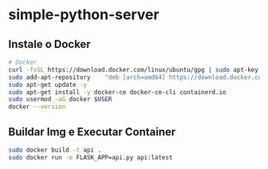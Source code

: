 # simple-python-server

## Instale o Docker

```bash
# Docker
curl -fsSL https://download.docker.com/linux/ubuntu/gpg | sudo apt-key add -
sudo add-apt-repository    "deb [arch=amd64] https://download.docker.com/linux/ubuntu $(lsb_release -cs) stable"
sudo apt-get update -y
sudo apt-get install -y docker-ce docker-ce-cli containerd.io
sudo usermod -aG docker $USER
docker --version
```

## Buildar Img e Executar Container
```bash
sudo docker build -t api .
sudo docker run -e FLASK_APP=api.py api:latest
```
